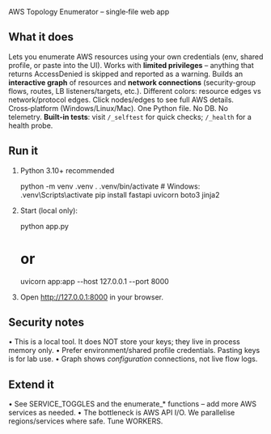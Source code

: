AWS Topology Enumerator – single‑file web app

What it does
------------
Lets you enumerate AWS resources using your own credentials (env, shared profile, or paste into the UI).
Works with **limited privileges** – anything that returns AccessDenied is skipped and reported as a warning.
Builds an **interactive graph** of resources and **network connections** (security-group flows, routes, LB listeners/targets, etc.).
Different colors: resource edges vs network/protocol edges. Click nodes/edges to see full AWS details.
Cross‑platform (Windows/Linux/Mac). One Python file. No DB. No telemetry.
**Built‑in tests**: visit `/_selftest` for quick checks; `/_health` for a health probe.

Run it
------
1) Python 3.10+ recommended

   python -m venv .venv
   . .venv/bin/activate   # Windows: .venv\\Scripts\\activate
   pip install fastapi uvicorn boto3 jinja2

2) Start (local only):

   python app.py

   # or
   uvicorn app:app --host 127.0.0.1 --port 8000

3) Open http://127.0.0.1:8000 in your browser.

Security notes
--------------
• This is a local tool. It does NOT store your keys; they live in process memory only.
• Prefer environment/shared profile credentials. Pasting keys is for lab use.
• Graph shows *configuration* connections, not live flow logs.

Extend it
---------
• See SERVICE_TOGGLES and the enumerate_* functions – add more AWS services as needed.
• The bottleneck is AWS API I/O. We parallelise regions/services where safe. Tune WORKERS.
